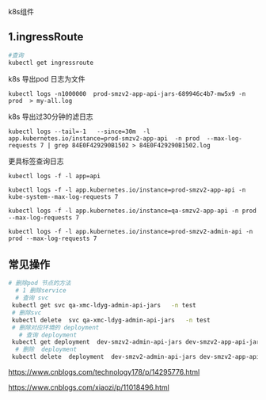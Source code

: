 k8s组件

## 1.ingressRoute

```bash
#查询
kubectl get ingressroute
```

k8s 导出pod 日志为文件

```
kubectl logs -n1000000  prod-smzv2-app-api-jars-689946c4b7-mw5x9 -n prod  > my-all.log
```



k8s 导出过30分钟的滤日志

```
kubectl logs --tail=-1   --since=30m  -l app.kubernetes.io/instance=prod-smzv2-app-api  -n prod  --max-log-requests 7 | grep 84E0F429290B1502 > 84E0F429290B1502.log
```

更具标签查询日志

```
kubectl logs -f -l app=api
```



```
kubectl logs -f -l app.kubernetes.io/instance=prod-smzv2-app-api -n kube-system--max-log-requests 7

kubectl logs -f -l app.kubernetes.io/instance=qa-smzv2-app-api -n prod --max-log-requests 7

kubectl logs -f -l app.kubernetes.io/instance=prod-smzv2-admin-api -n prod --max-log-requests 7
```



##  常见操作

```bash
# 删除pod 节点的方法
  # 1 删除service   
  # 查询 svc
 kubectl get svc qa-xmc-ldyg-admin-api-jars   -n test
 # 删除svc 
 kubectl delete  svc qa-xmc-ldyg-admin-api-jars   -n test
 # 删除对应环境的 deployment
   # 查询 deployment
 kubectl get deployment  dev-smzv2-admin-api-jars dev-smzv2-app-api-jars dev-smzv2-big-api-jars dev-smzv2-web-webs  -n dev
  # 删除  deployment 
 kubectl delete  deployment  dev-smzv2-admin-api-jars dev-smzv2-app-api-jars dev-smzv2-big-api-jars dev-smzv2-web-webs  -n dev

```

https://www.cnblogs.com/technology178/p/14295776.html

https://www.cnblogs.com/xiaozi/p/11018496.html

